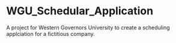 # WGU_Schedular_Application
A project for Western Governors University to create a scheduling applciation for a fictitious company.
